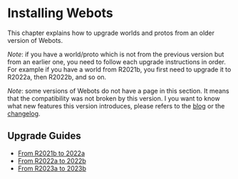 # Installing Webots

This chapter explains how to upgrade worlds and protos from an older version of Webots.

*Note*: if you have a world/proto which is not from the previous version but from an earlier one, you need to follow each upgrade instructions in order. For example if you have a world from R2021b, you first need to upgrade it to R2022a, then R2022b, and so on.

*Note*: some versions of Webots do not have a page in this section. It means that the compatibility was not broken by this version. I you want to know what new features this version introduces, please refers to the [blog](../blog/index.md) or the [changelog](../reference/changelog.md).

## Upgrade Guides

- [From R2021b to 2022a](from-2021b-to-2022a.md)
- [From R2022a to 2022b](from-2022a-to-2022b.md)
- [From R2023a to 2023b](from-2022a-to-2022b.md)
